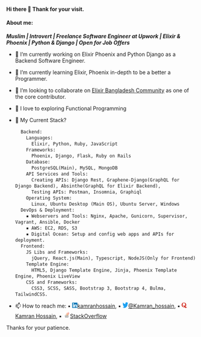 #### Hi there 👋 Thank for your visit.

<!--
**kamranhossain/kamranhossain** is a ✨ _special_ ✨ repository because its `README.md` (this file) appears on your GitHub profile.

Here are some ideas to get you started:
-->

#### About me:

**_Muslim | Introvert | Freelance Software Engineer at Upwork | Elixir & Phoenix | Python & Django | Open for Job Offers_**

- 🔭 I’m currently working on Elixir Phoenix and Python Django as a Backend Software Engineer.
- 🌱 I’m currently learning Elixir, Phoenix in-depth to be a better a Programmer.
- 👯 I’m looking to collaborate on [Elixir Bangladesh Community](https://github.com/ElixirBangladesh) as one of the core contributor.
- :heartbeat: I love to exploring Functional Programming
- 🤔 My Current Stack?

  ```
    Backend:
      Languages:
        Elixir, Python, Ruby, JavaScript
      Frameworks:
        Phoenix, Django, Flask, Ruby on Rails
      Database:
        PostgreSQL(Main), MySQL, MongoDB
      API Services and Tools:
        Creating APIs: Django Rest, Graphene-Django(GraphQL for Django Backend), Absinthe(GraphQL for Elixir Backend),
        Testing APIs: Postman, Insomnia, Graphiql
      Operating System:
        Linux, Ubuntu Desktop (Main OS), Ubuntu Server, Windows
    DevOps & Deployment:
      ▪ Webservers and Tools: Nginx, Apache, Gunicorn, Supervisor, Vagrant, Ansible, Docker
      ▪ AWS: EC2, RDS, S3
      ▪ Digital Ocean: Setup and config web apps and APIs for deployment.
    Frontend:
      JS Libs and Frameworks:
        jQuery, React.js(Main), Typescript, NodeJS(Only for Frontend)
      Template Engine:
        HTML5, Django Template Engine, Jinja, Phoenix Template Engine, Phoenix LiveView
      CSS and Frameworks:
        CSS3, SCSS, SASS, Bootstrap 3, Bootstrap 4, Bulma, TailwindCSS.
  ```

- 📫 How to reach me:
  ▪ <img src="./images/linkedin.svg" alt="LinkedIn Profile" width="14" height="14"/>[kamranhossain](https://www.linkedin.com/in/kamran-hossain),
  ▪ <img src="./images/twitter.png" alt="Twitter Profile" width="15" height="15"/>[@Kamran_hossain](https://twitter.com/Kamran_hossain),
  ▪ <img src="./images/quora.svg" alt="Quora" width="14" height="14"/>[Kamran Hossain](https://www.quora.com/profile/Kamran-Hossain-7),
  ▪ <img src="./images/stackoverflow.png" alt="StackOverflow Profile" width="18" height="18"/>[StackOverflow](https://stackoverflow.com/users/7554363/kamran-hossain)

Thanks for your patience.
